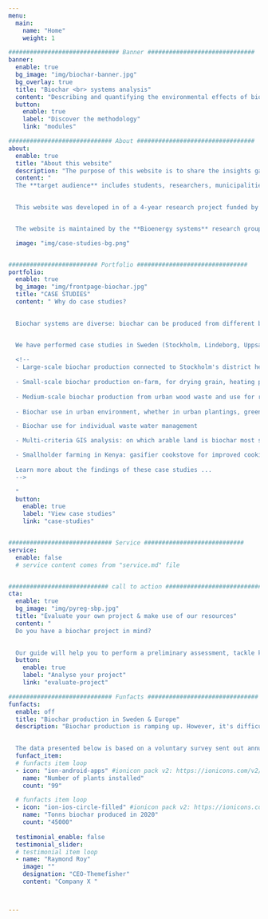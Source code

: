 ```yaml
---
menu:
  main:
    name: "Home"
    weight: 1

############################### Banner ##############################
banner:
  enable: true
  bg_image: "img/biochar-banner.jpg"
  bg_overlay: true
  title: "Biochar <br> systems analysis"
  content: "Describing and quantifying the environmental effects of biochar production and use in a systematic manner"
  button:
    enable: true
    label: "Discover the methodology"
    link: "modules"

############################# About #################################
about:
  enable: true
  title: "About this website"
  description: "The purpose of this website is to share the insights gained from various case studies, in Sweden and beyond, but also to present methodologies, data and models for studying biochar systems."
  content: "
  The **target audience** includes students, researchers, municipalities, consultants, and industrials, regardless of their prior level of knowledge on biochar or environmental systems analysis. 
  

  This website was developed in of a 4-year research project funded by Vinnova, the Swedish innovation agency. The project evaluated the energy, climate and environmental implications of deploying biochar technologies in Sweden.


  The website is maintained by the **Bioenergy systems** research group at the Swedish University of Agricultural Sciences (SLU). The contents are being updated with new case studies, data, and models. Contributions are welcome: either <u><a href='mailto:cecilia.sundberg@slu.se?subject=Contribution ideas for biochar-systems'> reach out to us</a></u> with suggestions, or check the <u><a href='https://github.com/SLU-biochar/biochar-systems-dev' target='_blank'>GitHub contribution guide</a></u>."

  image: "img/case-studies-bg.png"


######################### Portfolio ###############################
portfolio:
  enable: true
  bg_image: "img/frontpage-biochar.jpg"
  title: "CASE STUDIES"
  content: " Why do case studies? 
  

  Biochar systems are diverse: biochar can be produced from different biomass, in many types of pyrolysis reactors, at different scales, and used in various applications, on all continents. *All these possible configurations can lead to very different environmental performances.*


  We have performed case studies in Sweden (Stockholm, Lindeborg, Uppsala, Helsingborg) and abroad (Kenya). 
  
  <!--
  - Large-scale biochar production connected to Stockholm's district heating, and biochar use as animal feed supplement and manure additive on dairy farms.
  
  - Small-scale biochar production on-farm, for drying grain, heating premises and greenhouses. 
  
  - Medium-scale biochar production from urban wood waste and use for remediation of contaminated soils
  
  - Biochar use in urban environment, whether in urban plantings, green roofs, water filters, concrete. 

  - Biochar use for individual waste water management

  - Multi-criteria GIS analysis: on which arable land is biochar most suited in Sweden?

  - Smallholder farming in Kenya: gasifier cookstove for improved cooking & biochar for improved soil fertility on degraded soils
  
  Learn more about the findings of these case studies ...
  -->

  "
  button:
    enable: true
    label: "View case studies"
    link: "case-studies"


############################# Service ############################
service:
  enable: false
  # service content comes from "service.md" file


############################ call to action ###########################
cta:
  enable: true
  bg_image: "img/pyreg-sbp.jpg"
  title: "Evaluate your own project & make use of our resources"
  content: "
  Do you have a biochar project in mind?
  

  Our guide will help you to perform a preliminary assessment, tackle key topics, and check if our resources can be applied to your case."
  button:
    enable: true
    label: "Analyse your project"
    link: "evaluate-project"

############################# Funfacts ###############################
funfacts:
  enable: off
  title: "Biochar production in Sweden & Europe"
  description: "Biochar production is ramping up. However, it's difficult to get an overview of biochar production volumes over the years. 
  

  The data presented below is based on a voluntary survey sent out annually to biochar producers."
  funfact_item:
  # funfacts item loop
  - icon: "ion-android-apps" #ionicon pack v2: https://ionicons.com/v2/
    name: "Number of plants installed"
    count: "99"

  # funfacts item loop
  - icon: "ion-ios-circle-filled" #ionicon pack v2: https://ionicons.com/v2/
    name: "Tonns biochar produced in 2020"
    count: "45000"
  
  testimonial_enable: false
  testimonial_slider:
  # testimonial item loop
  - name: "Raymond Roy"
    image: ""
    designation: "CEO-Themefisher"
    content: "Company X "



---
```

